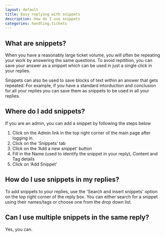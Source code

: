 ```yaml
---
layout: default
title: Easy replying with snippets
description: How do I use snippets
categories: handling.tickets
---
```


What are snippets?
----------------------------------

When you have a reasonably large ticket volume, you will often be
repeating your work by answering the same questions. To avoid repitition, you can save your answer as a snippet which can be used in just a single click in your replies. 

Sinppets can also be used to save blocks of text within an answer that gets repeated. For example, if you have a standard intorduction and conclusion for all your replies you can save them as snippets to be used in all your replies.


Where do I add snippets?
-------------------------------

If you are an admin, you can add a snippet by following the steps below


1. Click on the Admin link in the top right corner of the main page after logging in.
2. Click on the ‘Snippets’ tab
3. Click on the ‘Add a new snippet’ button
4. Fill in the Name (used to identify the snippet in your reply), Content and Tag details
5. Click on ‘Add Snippet’


How do I use snippets in my replies?
---------------------------------------------------------

To add snippets to your replies, use the 'Search and insert snippets' option on the top
right corner of the reply box. You can either search for a snippet using
their names/tags or choose one from the drop down list.


Can I use multiple snippets in the same reply?
----------------------------------------------

Yes, you can.
